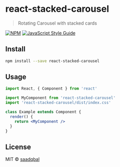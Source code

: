 # react-stacked-carousel

> Rotating Carousel with stacked cards

[![NPM](https://img.shields.io/npm/v/react-stacked-carousel.svg)](https://www.npmjs.com/package/react-stacked-carousel) [![JavaScript Style Guide](https://img.shields.io/badge/code_style-standard-brightgreen.svg)](https://standardjs.com)

## Install

```bash
npm install --save react-stacked-carousel
```

## Usage

```jsx
import React, { Component } from 'react'

import MyComponent from 'react-stacked-carousel'
import 'react-stacked-carousel/dist/index.css'

class Example extends Component {
  render() {
    return <MyComponent />
  }
}
```

## License

MIT © [saadqbal](https://github.com/saadqbal)
